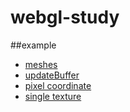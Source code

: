 # webgl-study

##example
- [meshes](http://sjshin1121.github.io/webgl-study/example/exam1.html)
- [updateBuffer](http://sjshin1121.github.io/webgl-study/example/exam2.html)
- [pixel coordinate](http://sjshin1121.github.io/webgl-study/example/exam3.html)
- [single texture](http://sjshin1121.github.io/webgl-study/example/exam4.html)

